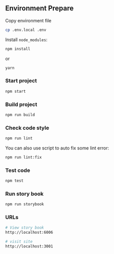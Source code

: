 ## Environment Prepare

Copy environment file

```bash
cp .env.local .env
```

Install `node_modules`:

```bash
npm install
```

or

```bash
yarn
```

### Start project

```bash
npm start
```

### Build project

```bash
npm run build
```

### Check code style

```bash
npm run lint
```

You can also use script to auto fix some lint error:

```bash
npm run lint:fix
```

### Test code

```bash
npm test
```

### Run story book

```bash
npm run storybook
```

### URLs

```bash
# View story book
http://localhost:6006

# visit site
http://localhost:3001
```
